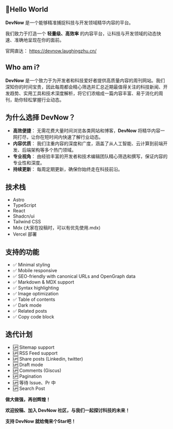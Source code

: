 ## 🚀Hello World

**DevNow** 是一个能够精准捕捉科技与开发领域精华内容的平台。

我们致力于打造一个 **轻量级、高效率** 的内容平台，让科技与开发领域的动态快速、准确地呈现在你的面前。

官网直达： <https://devnow.laughingzhu.cn/>

## Who am i?

**DevNow** 是一个致力于为开发者和科技爱好者提供高质量内容的周刊网站。我们深知你的时间宝贵，因此每周都会精心筛选并汇总近期最值得关注的科技新闻、开发趋势、实用工具和技术深度解析，将它们浓缩成一篇内容丰富、易于消化的周刊，助你轻松掌握行业动态。

## 为什么选择 DevNow？

- **高效便捷**： 无需花费大量时间浏览各类网站和博客，**DevNow** 将精华内容一网打尽，让你在短时间内快速了解行业动态。
- **内容优质**： 我们注重内容的深度和广度，涵盖了从人工智能、云计算到前端开发、后端架构等多个热门领域。
- **专业视角**： 由经验丰富的开发者和技术编辑团队精心筛选和撰写，保证内容的专业性和深度。
- **持续更新**： 每周定期更新，确保你始终走在科技前沿。

## 技术栈

- Astro
- TypeScript
- React
- Shadcn/ui
- Tailwind CSS
- Mdx (大家在投稿时，可以有优先使用.mdx)
- Vercel 部署

## 支持的功能

- ✅ Minimal styling
- ✅ Mobile responsive
- ✅ SEO-friendly with canonical URLs and OpenGraph data
- ✅ Markdown & MDX support
- ✅ Syntax highlighting
- ✅ Image optimization
- ✅ Table of contents
- ✅ Dark mode
- ✅ Related posts
- ✅ Copy code block

## 迭代计划

- 🆙 Sitemap support
- 🆙 RSS Feed support
- 🆙 Share posts (Linkedin, twitter)
- 🆙 Draft mode
- 🆙 Comments (Giscus)
- 🆙 Pagination
- 🆙 等待 Issue、Pr 中
- 🆙 Search Post

**做大做强，再创辉煌！**

**欢迎投稿、加入 DevNow 社区，与我们一起探讨科技的未来！**

**支持 DevNow 就给俺来个Star吧！**

